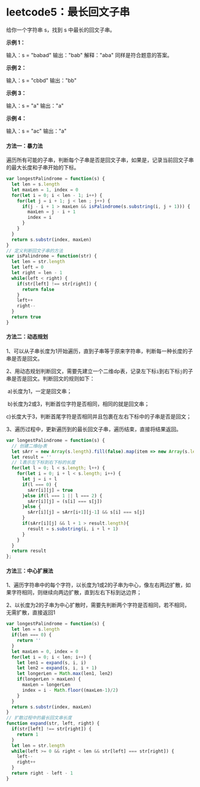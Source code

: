 # leetcode5：最长回文子串

给你一个字符串 s，找到 s 中最长的回文子串。

**示例 1：**

输入：s = "babad"
输出："bab"
解释："aba" 同样是符合题意的答案。

**示例 2：**

输入：s = "cbbd"
输出："bb"

**示例 3：**

输入：s = "a"
输出："a"

**示例 4：**

输入：s = "ac"
输出："a"

#### 方法一：暴力法

遍历所有可能的子串，判断每个子串是否是回文子串，如果是，记录当前回文子串的最大长度和子串开始的下标。

```javascript
var longestPalindrome = function(s) {
  let len = s.length
  let maxLen = 1, index = 0
  for(let i = 0; i < len - 1; i++) {
    for(let j = i + 1; j < len ; j++) {
      if(j - i + 1 > maxLen && isPalindrome(s.substring(i, j + 1))) {
        maxLen = j - i + 1
        index = i
      }
    }
  }
  return s.substr(index, maxLen)
}
// 定义判断回文子串的方法
var isPalindrome = function(str) {
  let len = str.length
  let left = 0
  let right = len - 1
  while(left < right) {
    if(str[left] !== str[right]) {
      return false
    }
    left++
    right--
  }
  return true
}
```

#### 方法二：动态规划

1、可以从子串长度为1开始遍历，直到子串等于原来字符串，判断每一种长度的子串是否是回文。

2、用动态规划判断回文，需要先建立一个二维dp表，记录左下标`i`到右下标`j`的子串是否是回文。判断回文的规则如下：

​	a)长度为1，一定是回文串；

​	b)长度为2或3，判断首位字符是否相同，相同的就是回文串；

​	c)长度大于3，判断首尾字符是否相同并且包裹在左右下标中的子串是否是回文；

3、遍历过程中，更新遍历到的最长回文子串，遍历结束，直接将结果返回。

```javascript
var longestPalindrome = function(s) {
  // 创建二维dp表
  let sArr = new Array(s.length).fill(false).map(item => new Array(s.length).fill(false))
  let result = ''
  // l表示左下标到右下标的长度
  for(let l = 0; l < s.length; l++) {
    for(let i = 0; i + l < s.length; i++) {
      let j = i + l
      if(l === 0) {
        sArr[i][j] = true
      }else if(l === 1 || l === 2) {
        sArr[i][j] = (s[i] === s[j])
      }else {
        sArr[i][j] = sArr[i+1][j-1] && s[i] === s[j]
      }
      if(sArr[i][j] && l + 1 > result.length){
        result = s.substring(i, i + l + 1)
      }
    }
  }
  return result
};
```

#### 方法三：中心扩展法

1、遍历字符串中的每个字符，以长度为1或2的子串为中心，像左右两边扩散，如果字符相同，则继续向两边扩散，直到左右下标到达边界；

2、以长度为2的子串为中心扩散时，需要先判断两个字符是否相同，若不相同，无需扩散，直接返回1

```javascript
var longestPalindrome = function(s) {
  let len = s.length
  if(len === 0) {
    return ''
  }
  let maxLen = 0, index = 0
  for(let i = 0; i < len; i++) {
    let len1 = expand(s, i, i)
    let len2 = expand(s, i, i + 1)
    let longerLen = Math.max(len1, len2)
    if(longerLen > maxLen) {
      maxLen = longerLen
      index = i - Math.floor((maxLen-1)/2)
    }
  }
  return s.substr(index, maxLen)
}
// 扩散过程中的最长回文串长度
function expand(str, left, right) {
  if(str[left] !== str[right]) {
    return 1
  }
  let len = str.length
  while(left >= 0 && right < len && str[left] === str[right]) {
    left--
    right++
  }
  return right - left - 1
}
```

